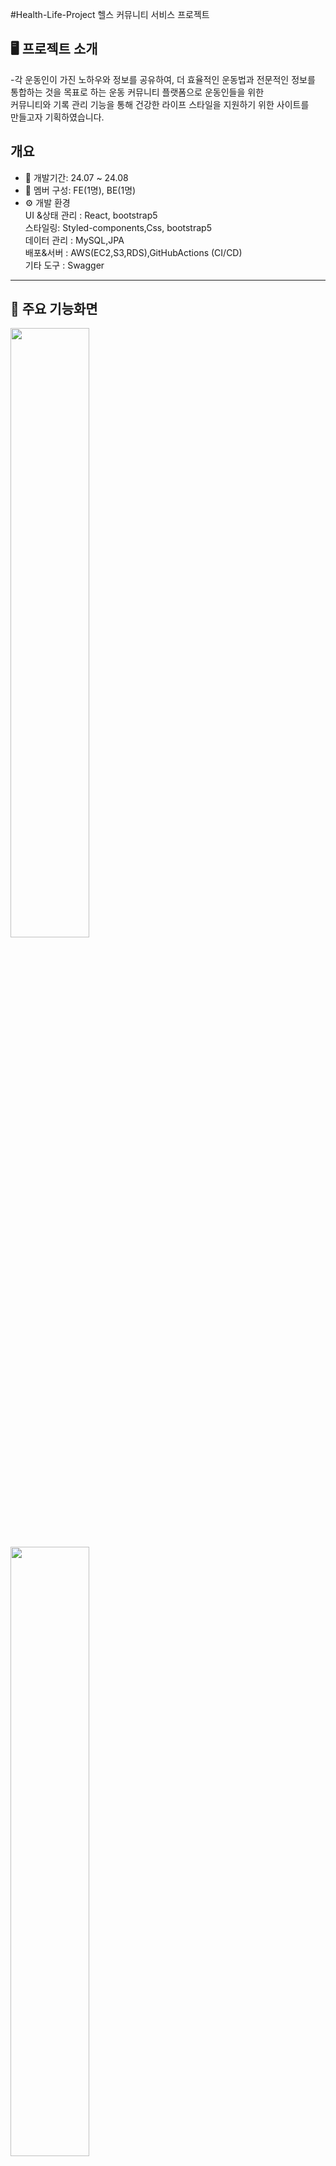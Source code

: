 #Health-Life-Project
헬스 커뮤니티 서비스 프로젝트

## 🖥️ 프로젝트 소개
-각 운동인이 가진 노하우와 정보를 공유하여, 더 효율적인 운동법과 전문적인 정보를 <br>통합하는 것을 목표로 하는 운동 커뮤니티 플랫폼으로 운동인들을 위한<br> 커뮤니티와 기록 관리 기능을 통해 건강한 라이프 스타일을 지원하기 위한 사이트를 <br>만들고자 기획하였습니다.
<br>
## 개요
- 📅 개발기간: 24.07 ~ 24.08
- 👥 멤버 구성: FE(1명), BE(1명)
- ⚙️ 개발 환경 <br>
  UI &상태 관리 : React, bootstrap5<br>
  스타일링: Styled-components,Css, bootstrap5<br>
  데이터 관리 : MySQL,JPA<br>
  배포&서버 : AWS(EC2,S3,RDS),GitHubActions (CI/CD)<br>
  기타 도구 : Swagger
---
## 📍 주요 기능화면
<p>
<img src='https://github.com/user-attachments/assets/fa70a467-d0b7-464b-83b6-9ff70ddcd453' width=50% align=center>
<img src='https://github.com/user-attachments/assets/b4b5e82a-57ad-49ef-ae5e-3c57459ba473'
  width=50% align=center>
<img src='https://github.com/user-attachments/assets/3650949e-86e1-4bd4-bcaa-8c40d992caee'width=50% align=center>
<img src='https://github.com/user-attachments/assets/9e4365b8-8519-4e91-af06-e5027e56b16e'width=50% align=center>
<img src='https://github.com/user-attachments/assets/f69acf7f-f735-4405-aee1-804c0bdabf5b'width=50% align=center>
<img src='https://github.com/user-attachments/assets/9c9b7919-69e5-4bf8-bfc6-7e905bd9485e'width=50% align=center>
<img src='https://github.com/user-attachments/assets/c21c00e8-33ca-4aae-bff5-90f83e4cc5e5'width=50% align=center>
<img src='https://github.com/user-attachments/assets/2be688c3-5ad1-426b-8e66-ac718cee482f'width=50% align=center>
<img src='https://github.com/user-attachments/assets/462e976e-d249-4b11-98c4-77898447ae13'width=50% align=center>
</p>
